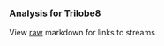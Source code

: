 ### Analysis for Trilobe8
View [raw](https://raw.githubusercontent.com/microprediction/chess/main/analysis/trilobe8/chess_bullet/locations.json) markdown for links to streams